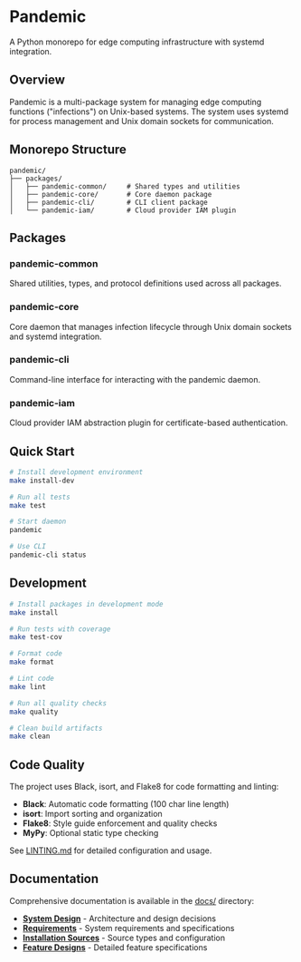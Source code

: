 # Pandemic

A Python monorepo for edge computing infrastructure with systemd integration.

## Overview

Pandemic is a multi-package system for managing edge computing functions ("infections") on Unix-based systems. The system uses systemd for process management and Unix domain sockets for communication.

## Monorepo Structure

```
pandemic/
├── packages/
│   ├── pandemic-common/     # Shared types and utilities
│   ├── pandemic-core/       # Core daemon package  
│   ├── pandemic-cli/        # CLI client package
│   └── pandemic-iam/        # Cloud provider IAM plugin
```

## Packages

### pandemic-common
Shared utilities, types, and protocol definitions used across all packages.

### pandemic-core  
Core daemon that manages infection lifecycle through Unix domain sockets and systemd integration.

### pandemic-cli
Command-line interface for interacting with the pandemic daemon.

### pandemic-iam
Cloud provider IAM abstraction plugin for certificate-based authentication.

## Quick Start

```bash
# Install development environment
make install-dev

# Run all tests
make test

# Start daemon
pandemic

# Use CLI
pandemic-cli status
```

## Development

```bash
# Install packages in development mode
make install

# Run tests with coverage
make test-cov

# Format code
make format

# Lint code
make lint

# Run all quality checks
make quality

# Clean build artifacts
make clean
```

## Code Quality

The project uses Black, isort, and Flake8 for code formatting and linting:

- **Black**: Automatic code formatting (100 char line length)
- **isort**: Import sorting and organization  
- **Flake8**: Style guide enforcement and quality checks
- **MyPy**: Optional static type checking

See [LINTING.md](LINTING.md) for detailed configuration and usage.

## Documentation

Comprehensive documentation is available in the [docs/](docs/) directory:

- **[System Design](docs/DESIGN.md)** - Architecture and design decisions
- **[Requirements](docs/REQUIREMENTS.md)** - System requirements and specifications
- **[Installation Sources](docs/SOURCES.md)** - Source types and configuration
- **[Feature Designs](docs/features/)** - Detailed feature specifications
